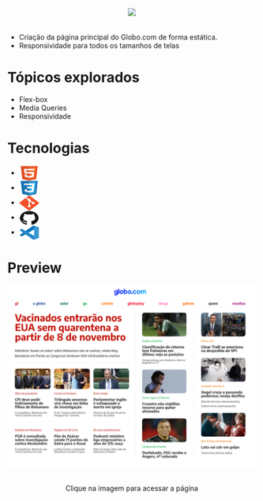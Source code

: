 <div align="center">
  <img src="https://logodownload.org/wp-content/uploads/2013/12/globo-tv-logo.png" width="250"></div>
<br>
  
- Criação da página principal do Globo.com de forma estática.
  <br>
- Responsividade para todos os tamanhos de telas

# Tópicos explorados

- Flex-box
- Media Queries
- Responsividade

# Tecnologias 
- <img align="center" height="30" width="40" src="https://raw.githubusercontent.com/devicons/devicon/master/icons/html5/html5-original.svg">
- <img align="center" height="30" width="40" src="https://raw.githubusercontent.com/devicons/devicon/master/icons/css3/css3-original.svg">
- <img align="center" height="30" width="40" src="https://raw.githubusercontent.com/devicons/devicon/master/icons/git/git-original.svg">
- <img align="center" height="30" width="40" src="https://raw.githubusercontent.com/devicons/devicon/master/icons/github/github-original.svg">
- <img align="center" height="30" width="40" src="https://raw.githubusercontent.com/devicons/devicon/master/icons/vscode/vscode-original.svg">

# Preview
<div align="center">
  <a href="https://guedesclaudio.github.io/projeto1-globe.com/"><img src="img/layout-globo.png" width="600"></a>
  <br>
  <br>
  <p>Clique na imagem para acessar a página</p>
</div>
<br>
